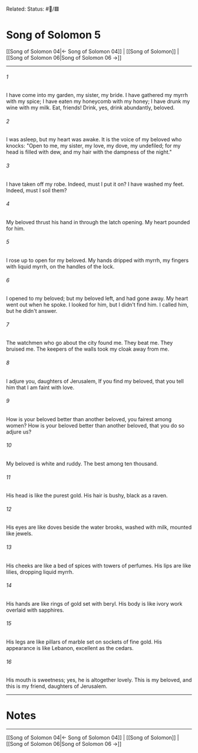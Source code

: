 Related:
Status: #📖/🟥
# Song of Solomon 5

[[Song of Solomon 04|← Song of Solomon 04]] | [[Song of Solomon]] | [[Song of Solomon 06|Song of Solomon 06 →]]
***



###### 1 
I have come into my garden, my sister, my bride. I have gathered my myrrh with my spice; I have eaten my honeycomb with my honey; I have drunk my wine with my milk. Eat, friends! Drink, yes, drink abundantly, beloved. 

###### 2 
I was asleep, but my heart was awake. It is the voice of my beloved who knocks: "Open to me, my sister, my love, my dove, my undefiled; for my head is filled with dew, and my hair with the dampness of the night." 

###### 3 
I have taken off my robe. Indeed, must I put it on? I have washed my feet. Indeed, must I soil them? 

###### 4 
My beloved thrust his hand in through the latch opening. My heart pounded for him. 

###### 5 
I rose up to open for my beloved. My hands dripped with myrrh, my fingers with liquid myrrh, on the handles of the lock. 

###### 6 
I opened to my beloved; but my beloved left, and had gone away. My heart went out when he spoke. I looked for him, but I didn't find him. I called him, but he didn't answer. 

###### 7 
The watchmen who go about the city found me. They beat me. They bruised me. The keepers of the walls took my cloak away from me. 

###### 8 
I adjure you, daughters of Jerusalem, If you find my beloved, that you tell him that I am faint with love. 

###### 9 
How is your beloved better than another beloved, you fairest among women? How is your beloved better than another beloved, that you do so adjure us? 

###### 10 
My beloved is white and ruddy. The best among ten thousand. 

###### 11 
His head is like the purest gold. His hair is bushy, black as a raven. 

###### 12 
His eyes are like doves beside the water brooks, washed with milk, mounted like jewels. 

###### 13 
His cheeks are like a bed of spices with towers of perfumes. His lips are like lilies, dropping liquid myrrh. 

###### 14 
His hands are like rings of gold set with beryl. His body is like ivory work overlaid with sapphires. 

###### 15 
His legs are like pillars of marble set on sockets of fine gold. His appearance is like Lebanon, excellent as the cedars. 

###### 16 
His mouth is sweetness; yes, he is altogether lovely. This is my beloved, and this is my friend, daughters of Jerusalem.

---
# Notes


***
[[Song of Solomon 04|← Song of Solomon 04]] | [[Song of Solomon]] | [[Song of Solomon 06|Song of Solomon 06 →]]

